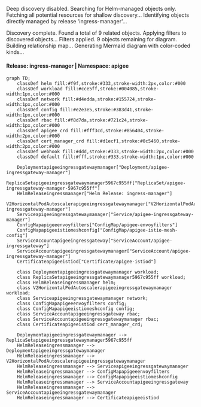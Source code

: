 Deep discovery disabled. Searching for Helm-managed objects only.
Fetching all potential resources for shallow discovery...
Identifying objects directly managed by release 'ingress-manager'...

Discovery complete. Found a total of 9 related objects.
Applying filters to discovered objects...
Filters applied. 9 objects remaining for diagram.
Building relationship map...
Generating Mermaid diagram with color-coded kinds...

#### Release: ingress-manager | Namespace: apigee
```mermaid
graph TD;
    classDef helm fill:#f9f,stroke:#333,stroke-width:2px,color:#000
    classDef workload fill:#cce5ff,stroke:#004085,stroke-width:1px,color:#000
    classDef network fill:#d4edda,stroke:#155724,stroke-width:1px,color:#000
    classDef config fill:#e2e3e5,stroke:#383d41,stroke-width:1px,color:#000
    classDef rbac fill:#f8d7da,stroke:#721c24,stroke-width:1px,color:#000
    classDef apigee_crd fill:#fff3cd,stroke:#856404,stroke-width:2px,color:#000
    classDef cert_manager_crd fill:#d1ecf1,stroke:#0c5460,stroke-width:2px,color:#000
    classDef webhook fill:#ddd,stroke:#333,stroke-width:2px,color:#000
    classDef default fill:#fff,stroke:#333,stroke-width:1px,color:#000

    Deploymentapigeeingressgatewaymanager["Deployment/apigee-ingressgateway-manager"]
    ReplicaSetapigeeingressgatewaymanager5967c955ff["ReplicaSet/apigee-ingressgateway-manager-5967c955ff"]
    HelmReleaseingressmanager["Helm Release: ingress-manager"]
    V2HorizontalPodAutoscalerapigeeingressgatewaymanager["V2HorizontalPodAutoscaler/apigee-ingressgateway-manager"]
    Serviceapigeeingressgatewaymanager["Service/apigee-ingressgateway-manager"]
    ConfigMapapigeeenvoyfilters["ConfigMap/apigee-envoyfilters"]
    ConfigMapapigeeistiomeshconfig["ConfigMap/apigee-istio-mesh-config"]
    ServiceAccountapigeeingressgateway["ServiceAccount/apigee-ingressgateway"]
    ServiceAccountapigeeingressgatewaymanager["ServiceAccount/apigee-ingressgateway-manager"]
    Certificateapigeeistiod["Certificate/apigee-istiod"]

    class Deploymentapigeeingressgatewaymanager workload;
    class ReplicaSetapigeeingressgatewaymanager5967c955ff workload;
    class HelmReleaseingressmanager helm;
    class V2HorizontalPodAutoscalerapigeeingressgatewaymanager workload;
    class Serviceapigeeingressgatewaymanager network;
    class ConfigMapapigeeenvoyfilters config;
    class ConfigMapapigeeistiomeshconfig config;
    class ServiceAccountapigeeingressgateway rbac;
    class ServiceAccountapigeeingressgatewaymanager rbac;
    class Certificateapigeeistiod cert_manager_crd;

    Deploymentapigeeingressgatewaymanager --> ReplicaSetapigeeingressgatewaymanager5967c955ff
    HelmReleaseingressmanager --> Deploymentapigeeingressgatewaymanager
    HelmReleaseingressmanager --> V2HorizontalPodAutoscalerapigeeingressgatewaymanager
    HelmReleaseingressmanager --> Serviceapigeeingressgatewaymanager
    HelmReleaseingressmanager --> ConfigMapapigeeenvoyfilters
    HelmReleaseingressmanager --> ConfigMapapigeeistiomeshconfig
    HelmReleaseingressmanager --> ServiceAccountapigeeingressgateway
    HelmReleaseingressmanager --> ServiceAccountapigeeingressgatewaymanager
    HelmReleaseingressmanager --> Certificateapigeeistiod
```

